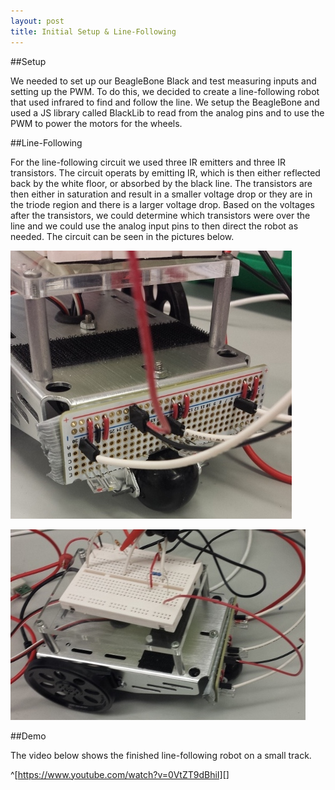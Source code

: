 ```yaml
---
layout: post
title: Initial Setup & Line-Following
---
```


##Setup

We needed to set up our BeagleBone Black and test measuring inputs and setting up the PWM. To do this, we decided to create a line-following robot that used infrared to find and follow the line. We setup the BeagleBone and used a JS library called BlackLib to read from the analog pins and to use the PWM to power the motors for the wheels.  

##Line-Following

For the line-following circuit we used three IR emitters and three IR transistors. The circuit operats by emitting IR, which is then either reflected back by the white floor, or absorbed by the black line. The transistors are then either in saturation and result in a smaller voltage drop or they are in the triode region and there is a larger voltage drop. Based on the voltages after the transistors, we could determine which transistors were over the line and we could use the analog input pins to then direct the robot as needed. The circuit can be seen in the pictures below. 

![PIC1][]

[PIC1]: https://github.com/moward/project-winwood/blob/gh-pages/images/Line-follower-pic-1.jpg?raw=true "Front view of Line-Follower"

![PIC2][]

[PIC2]: https://github.com/moward/project-winwood/blob/gh-pages/images/Line-follower-pic-2.jpg?raw=true

##Demo

The video below shows the finished line-following robot on a small track.

^[https://www.youtube.com/watch?v=0VtZT9dBhiI][]

[VIDEO]: https://www.youtube.com/watch?v=0VtZT9dBhiI